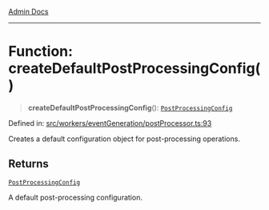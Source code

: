 [Admin Docs](/)

***

# Function: createDefaultPostProcessingConfig()

> **createDefaultPostProcessingConfig**(): [`PostProcessingConfig`](../interfaces/PostProcessingConfig.md)

Defined in: [src/workers/eventGeneration/postProcessor.ts:93](https://github.com/Sourya07/talawa-api/blob/2dc82649c98e5346c00cdf926fe1d0bc13ec1544/src/workers/eventGeneration/postProcessor.ts#L93)

Creates a default configuration object for post-processing operations.

## Returns

[`PostProcessingConfig`](../interfaces/PostProcessingConfig.md)

A default post-processing configuration.
